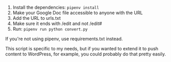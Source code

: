 1. Install the dependencies: `pipenv install`
1. Make your Google Doc file accessible to anyone with the URL
1. Add the URL to urls.txt
1. Make sure it ends with /edit and not /edit#
1. Run: `pipenv run python convert.py`

If you're not using pipenv, use requirements.txt instead.

This script is specific to my needs, but if you wanted to extend it to push content to WordPress, for example, you could probably do that pretty easily.